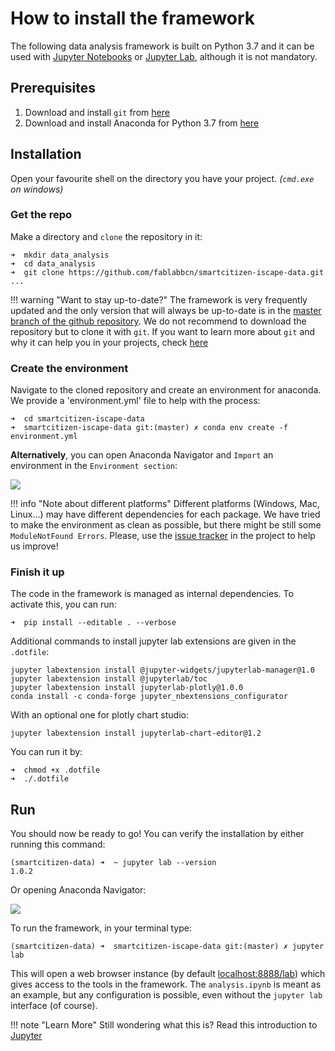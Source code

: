 How to install the framework
============================

The following data analysis framework is built on Python 3.7 and it can be used with [Jupyter Notebooks](https://jupyter.org/) or [Jupyter Lab](https://jupyterlab.readthedocs.io/en/stable/), although it is not mandatory. 

## Prerequisites

1. Download and install `git` from [here](https://git-scm.com/)
2. Download and install Anaconda for Python 3.7 from [here](https://www.anaconda.com/distribution/)

## Installation

Open your favourite shell on the directory you have your project. _(`cmd.exe` on windows)_

### Get the repo

Make a directory and `clone` the repository in it:

```
➜  mkdir data_analysis
➜  cd data_analysis
➜  git clone https://github.com/fablabbcn/smartcitizen-iscape-data.git
...
```

!!! warning "Want to stay up-to-date?"
    The framework is very frequently updated and the only version that will always be up-to-date is in the [master branch of the github repository](https://github.com/fablabbcn/smartcitizen-iscape-data). We do not recommend to download the repository but to clone it with `git`. If you want to learn more about `git` and why it can help you in your projects, check [here](https://www.quora.com/What-is-Git-and-why-should-I-use-it)

### Create the environment

Navigate to the cloned repository and create an environment for anaconda. We provide a 'environment.yml' file to help with the process:

```
➜  cd smartcitizen-iscape-data
➜  smartcitizen-iscape-data git:(master) ✗ conda env create -f environment.yml
```

**Alternatively**, you can open Anaconda Navigator and `Import` an environment in the `Environment section`:

![](https://i.imgur.com/aAsrDXz.png) 

!!! info "Note about different platforms"
    Different platforms (Windows, Mac, Linux...) may have different dependencies for each package. We have tried to make the environment as clean as possible, but there might be still some `ModuleNotFound Errors`. Please, use the [issue tracker](https://github.com/fablabbcn/smartcitizen-iscape-data/issues) in the project to help us improve!

### Finish it up

The code in the framework is managed as internal dependencies. To activate this, you can run:

```
➜  pip install --editable . --verbose
```

Additional commands to install jupyter lab extensions are given in the `.dotfile`:

```
jupyter labextension install @jupyter-widgets/jupyterlab-manager@1.0
jupyter labextension install @jupyterlab/toc
jupyter labextension install jupyterlab-plotly@1.0.0
conda install -c conda-forge jupyter_nbextensions_configurator
```

With an optional one for plotly chart studio:

```
jupyter labextension install jupyterlab-chart-editor@1.2
```

You can run it by:

```
➜  chmod +x .dotfile
➜  ./.dotfile
```

## Run

You should now be ready to go! You can verify the installation by either running this command:

```
(smartcitizen-data) ➜  ~ jupyter lab --version
1.0.2
```

Or opening Anaconda Navigator: 

![](https://i.imgur.com/THpoxd1.png)

To run the framework, in your terminal type:

```
(smartcitizen-data) ➜  smartcitizen-iscape-data git:(master) ✗ jupyter lab
```

This will open a web browser instance (by default [localhost:8888/lab]()) which gives access to the tools in the framework. The `analysis.ipynb` is meant as an example, but any configuration is possible, even without the `jupyter lab` interface (of course).

!!! note "Learn More"
	Still wondering what this is? Read this introduction to [Jupyter](http://jupyter-notebook.readthedocs.io/en/latest/examples/Notebook/Notebook%20Basics.html)